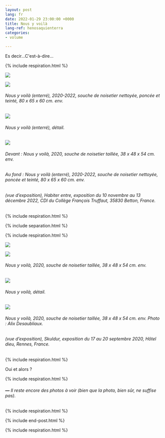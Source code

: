 ```yaml
---
layout: post
lang: fr
date: 2022-01-29 23:00:00 +0000
title: Nous y voilà
lang-ref: henosaquienterra
categories:
- volume

---
```

Es decir...C'est-à-dire...

{% include respiration.html %}

![](/imgs/pxl_20221110_133255335-night-up.jpg)

![](/imgs/pxl_20221110_133133012-night-up.jpg)

###### _Nous y voilà (enterré)_, 2020-2022, souche de noisetier nettoyée, poncée et teinté, 80 x 65 x 60 cm. env.

![](/imgs/pxl_20221110_133103788-night-up.jpg)

###### _Nous y voilà (enterré)_, détail.

![](/imgs/pxl_20221110_132430281-night-up.jpg)

###### Devant : _Nous y voilà_, 2020, souche de noisetier taillée, 38 x 48 x 54 cm. env.

###### Au fond : _Nous y voilà (enterré)_, 2020-2022, souche de noisetier nettoyée, poncée et teinté, 80 x 65 x 60 cm. env.

###### (vue d’exposition), _Habiter entre_, exposition du 10 novembre au 13 décembre 2022, CDI du Collège François Truffaut, 35830 Betton, France.

{% include respiration.html %}

{% include separation.html %}

{% include respiration.html %}

![](/imgs/pxl_20221110_125804532-night-up.jpg)

![](/imgs/pxl_20221110_132043070-night-up.jpg)

###### _Nous y voilà_, 2020, souche de noisetier taillée, 38 x 48 x 54 cm. env.

![](/imgs/pxl_20221110_132610277-night-up.jpg)

###### _Nous y voilà_, détail.

![](/imgs/skuldur-30-up.jpg)

###### _Nous y voilà_, 2020, souche de noisetier taillée, 38 x 48 x 54 cm. env. Photo : Alix Desaubliaux.

###### (vue d’exposition), _Skuldur_, exposition du 17 au 20 septembre 2020, Hôtel dieu, Rennes, France.

{% include respiration.html %}

Oui et alors ?

{% include respiration.html %}

###### **_—_** _Il reste encore des photos à voir (bien que la photo, bien sûr, ne suffise pas)._

{% include respiration.html %}

{% include end-post.html %}

{% include respiration.html %}
